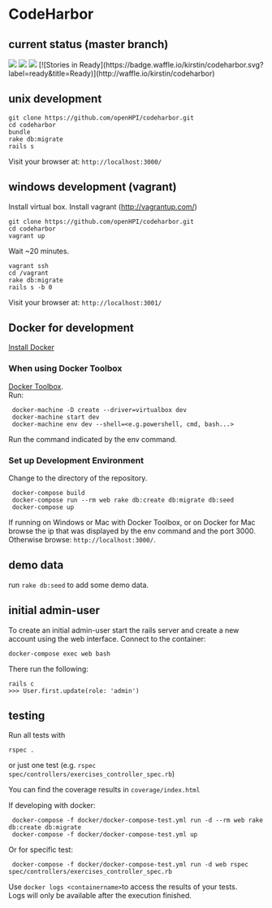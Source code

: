 # CodeHarbor

## current status (master branch)

<img src="https://travis-ci.org/openHPI/codeharbor.svg?branch=master" />
<img src="https://codeclimate.com/github/openHPI/codeharbor/badges/gpa.svg" />
<img src="https://codeclimate.com/github/openHPI/codeharbor/badges/coverage.svg" />
[![Stories in Ready](https://badge.waffle.io/kirstin/codeharbor.svg?label=ready&title=Ready)](http://waffle.io/kirstin/codeharbor) 

## unix development

```
git clone https://github.com/openHPI/codeharbor.git
cd codeharbor
bundle
rake db:migrate
rails s
```

Visit your browser at: `http://localhost:3000/`

## windows development (vagrant)

Install virtual box.
Install vagrant (http://vagrantup.com/)

```
git clone https://github.com/openHPI/codeharbor.git
cd codeharbor
vagrant up
```
Wait ~20 minutes.

```
vagrant ssh
cd /vagrant
rake db:migrate
rails s -b 0
```

Visit your browser at: `http://localhost:3001/`

## Docker for development
[Install Docker](https://docs.docker.com/engine/installation/)  

### When using Docker Toolbox
[Docker Toolbox](https://www.docker.com/products/docker-toolbox).  
Run:

     docker-machine -D create --driver=virtualbox dev
     docker-machine start dev
     docker-machine env dev --shell=<e.g.powershell, cmd, bash...>
Run the command indicated by the env command. 

### Set up Development Environment
Change to the directory of the repository.  

     docker-compose build
     docker-compose run --rm web rake db:create db:migrate db:seed
     docker-compose up
If running on Windows or Mac with Docker Toolbox, or on Docker for Mac browse the ip that was displayed by the env command and the port 3000.  
Otherwise browse: `http://localhost:3000/`.

## demo data

run `rake db:seed` to add some demo data.

## initial admin-user

To create an initial admin-user start the rails server and create a new account using the web interface.
Connect to the container:
```
docker-compose exec web bash
```
There run the following:
```
rails c
>>> User.first.update(role: 'admin')
```

## testing

Run all tests with
```
rspec .
```
or just one test (e.g. `rspec spec/controllers/exercises_controller_spec.rb`)

You can find the coverage results in `coverage/index.html`

If developing with docker:  

     docker-compose -f docker/docker-compose-test.yml run -d --rm web rake db:create db:migrate
     docker-compose -f docker/docker-compose-test.yml up
Or for specific test:

     docker-compose -f docker/docker-compose-test.yml run -d web rspec spec/controllers/exercises_controller_spec.rb
Use `docker logs <containername>`to access the results of your tests.  
Logs will only be available after the execution finished.
